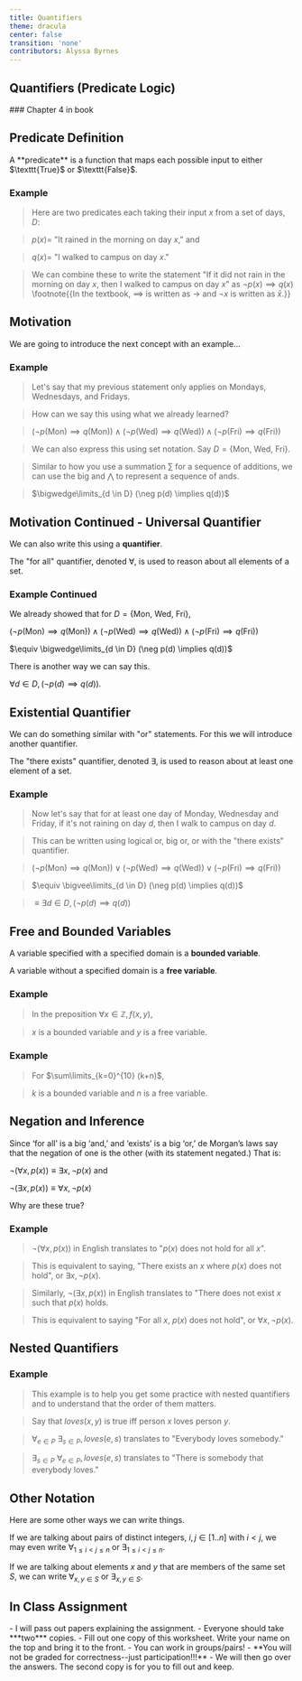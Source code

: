 ```yaml
---
title: Quantifiers
theme: dracula
center: false
transition: 'none'
contributors: Alyssa Byrnes
---
```



<div id="content">

</div>


## Quantifiers (Predicate Logic)
<div id="content">
### Chapter 4 in book


</div>


## Predicate Definition
<div id="content">
 A **predicate** is a
function that maps each possible input to either $\texttt{True}$ or $\texttt{False}$. 
 
### Example 

>Here are two predicates each taking their input $x$ from a set of days, $D$:

>$p(x) =$ "It rained in the morning on day $x$," and

>$q(x) =$ "I walked to campus on day $x$."

>We can combine these to write the statement "If it did not rain in the morning
on day $x$, then I walked to campus on day $x$" as $\neg p(x) \implies q(x)$ \footnote{{In the textbook, $\implies$ is written as $\rightarrow$ and $\neg x$ is written as $\bar{x}$.}} 


</div>


## Motivation
<div id="content">
 We are going to introduce the next concept with an example...

### Example 

>Let's say that my previous statement only applies on Mondays, Wednesdays, and Fridays. 

>How can we say this using what we already learned?

>$(\neg p($Mon$) \implies q($Mon$)) \land (\neg p($Wed$) \implies q($Wed$)) \land (\neg p($Fri$) \implies q($Fri$))$

>We can also express this using set notation.
>Say $D= \{$Mon, Wed, Fri$\}$.

>Similar to how you use a summation $\sum$ for a sequence of additions, we can use the big and $\bigwedge$ to represent a sequence of ands.

>$\bigwedge\limits_{d \in D} (\neg p(d) \implies q(d))$


</div>


## Motivation Continued - Universal Quantifier
<div id="content">

We can also write this using a **quantifier**.

The "for all" quantifier, denoted $\forall$, is used to reason about all elements of a set.
 
### Example Continued

We already showed that for $D= \{$Mon, Wed, Fri$\}$,

$(\neg p(\textrm{Mon}) \implies q(\textrm{Mon})) \land (\neg p(\textrm{Wed}) \implies q(\textrm{Wed})) \land (\neg p(\textrm{Fri}) \implies q(\textrm{Fri}))$

$\equiv \bigwedge\limits_{d \in D} (\neg p(d) \implies q(d))$


 There is another way we can say this.

$\forall d \in D, (\neg p(d) \implies q(d))$.


</div>


## Existential Quantifier
<div id="content">

We can do something similar with "or" statements. For this we will introduce another quantifier.

The "there exists" quantifier, denoted $\exists$, is used to reason about at least one element of a set.
 
### Example 

>Now let's say that for at least one day of Monday, Wednesday and Friday, if it's not raining on day $d$, then I walk to campus on day $d$.

>This can be written using logical or, big or, or with the "there exists" quantifier.

>$(\neg p(\textrm{Mon}) \implies q(\textrm{Mon})) \lor (\neg p(\textrm{Wed}) \implies q(\textrm{Wed})) \lor (\neg p(\textrm{Fri}) \implies q(\textrm{Fri}))$

>$\equiv \bigvee\limits_{d \in D} (\neg p(d) \implies q(d))$

>$\equiv \exists d \in D, (\neg p(d) \implies q(d))$


</div>


## Free and Bounded Variables
<div id="content">

 A variable specified with a specified domain is a **bounded variable**. 
 
 A variable without a specified domain is a **free variable**.
 
### Example 

>In the preposition $\forall x \in \mathbb{Z}, f(x,y)$,

>$x$ is a bounded variable and $y$ is a free variable.
 
### Example 

>For
$\sum\limits_{k=0}^{10} (k+n)$,

>$k$ is a bounded variable and $n$ is a free variable.



</div>


## Negation and Inference
<div id="content">

Since ‘for all’ is a big ‘and,’ and ‘exists’ is a big ‘or,’ de Morgan’s laws say that the
negation of one is the other (with its statement negated.) That is:

$\neg(\forall x, p(x)) \equiv \exists x, \neg p(x)$ and

$\neg(\exists x, p(x)) \equiv \forall x, \neg p(x)$


 Why are these true?

### Example 

>$\neg(\forall x, p(x))$ in English translates to "$p(x)$ does not hold for all $x$".

>This is equivalent to saying, "There exists an $x$ where $p(x)$ does not hold", or $\exists x, \neg p(x)$.

>Similarly, 
$\neg(\exists x, p(x))$ in English translates to "There does not exist $x$ such that $p(x)$ holds. 

>This is equivalent to saying "For all $x$, $p(x)$ does not hold", or $\forall x, \neg p(x)$.



</div>


## Nested Quantifiers
<div id="content">
 
### Example 
>This example is to help you get some practice with nested quantifiers and to understand that the order of them matters.

>Say that $loves(x,y)$ is true iff person $x$ loves person $y$.

>$\forall_{e \in P}$ $\exists_{s \in P}, loves(e,s)$ translates to "Everybody loves somebody."

>$\exists_{s \in P}$ $\forall_{e \in P}, loves(e,s)$ translates to "There is somebody that everybody loves."


</div>


## Other Notation
<div id="content">
Here are some other ways we can write things.

If we are talking about pairs of distinct integers, $i, j \in [1..n]$ with $i < j$,
we may even write $\forall_{1\leq i < j \leq n}$ or $\exists_{1\leq i < j \leq n}$.

If we are talking about elements $x$ and $y$ that are members of the same set $S$, we can write
$\forall_{x,y \in S}$ or $\exists_{x,y \in S}$. 


</div>


## In Class Assignment
<div id="content">
- I will pass out papers explaining the assignment. 
- Everyone should take ***two*** copies. 
- Fill out one copy of this worksheet. Write your name on the top and bring it to the front.
- You can work in groups/pairs!
- **You will not be graded for correctness--just participation!!!**
- We will then go over the answers. The second copy is for you to fill out and keep.


</div>


